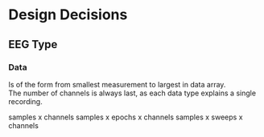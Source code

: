 Design Decisions
================

EEG Type
--------

### Data

Is of the form from smallest measurement to largest in data array.  
The number of channels is always last, as each data type explains a single recording.

  samples x channels
  samples x epochs x channels
  samples x sweeps x channels
